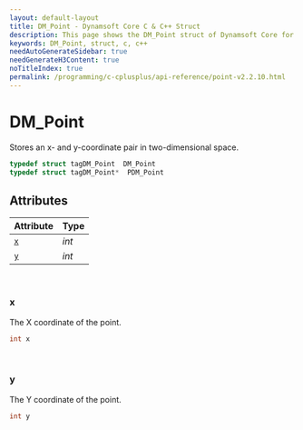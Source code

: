 ```yaml
---
layout: default-layout
title: DM_Point - Dynamsoft Core C & C++ Struct
description: This page shows the DM_Point struct of Dynamsoft Core for C & C++ Language.
keywords: DM_Point, struct, c, c++
needAutoGenerateSidebar: true
needGenerateH3Content: true
noTitleIndex: true
permalink: /programming/c-cplusplus/api-reference/point-v2.2.10.html
---
```



# DM_Point
Stores an x- and y-coordinate pair in two-dimensional space.

```cpp
typedef struct tagDM_Point  DM_Point
typedef struct tagDM_Point*  PDM_Point
``` 


## Attributes
  
| Attribute | Type | 
|---------- | ---- | 
| [`x`](#x) | *int* |
| [`y`](#y) | *int* |


&nbsp;

### x
The X coordinate of the point.
```cpp
int x
```


&nbsp;

### y
The Y coordinate of the point.
```cpp
int y
```
